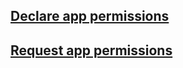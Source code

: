 ## [Declare app permissions](./documents/Declare_app_permissions.md)

## [Request app permissions](./documents/Reuqest_app_permissions.md)